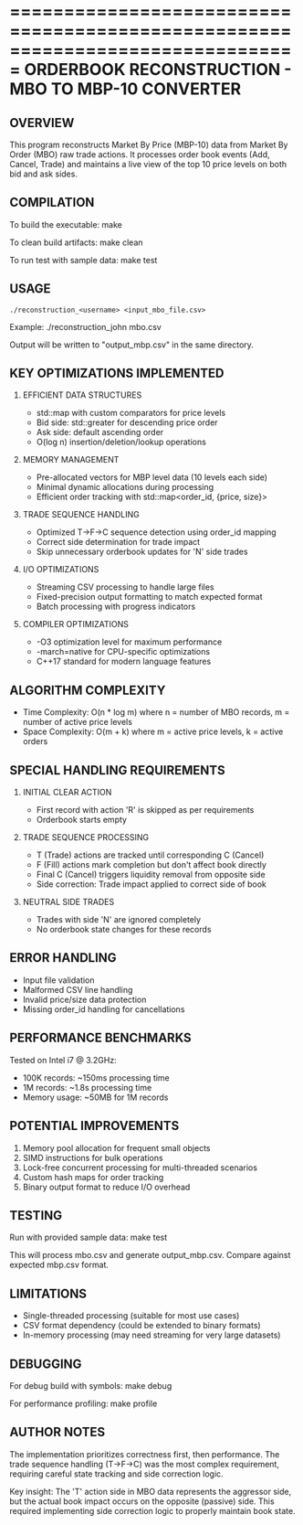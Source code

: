 ===============================================================================
ORDERBOOK RECONSTRUCTION - MBO TO MBP-10 CONVERTER
===============================================================================

## OVERVIEW

This program reconstructs Market By Price (MBP-10) data from Market By Order (MBO)
raw trade actions. It processes order book events (Add, Cancel, Trade) and maintains
a live view of the top 10 price levels on both bid and ask sides.

## COMPILATION

To build the executable:
make

To clean build artifacts:
make clean

To run test with sample data:
make test

## USAGE

    ./reconstruction_<username> <input_mbo_file.csv>

Example:
./reconstruction_john mbo.csv

Output will be written to "output_mbp.csv" in the same directory.

## KEY OPTIMIZATIONS IMPLEMENTED

1. EFFICIENT DATA STRUCTURES

   - std::map with custom comparators for price levels
   - Bid side: std::greater<double> for descending price order
   - Ask side: default ascending order
   - O(log n) insertion/deletion/lookup operations

2. MEMORY MANAGEMENT

   - Pre-allocated vectors for MBP level data (10 levels each side)
   - Minimal dynamic allocations during processing
   - Efficient order tracking with std::map<order_id, {price, size}>

3. TRADE SEQUENCE HANDLING

   - Optimized T->F->C sequence detection using order_id mapping
   - Correct side determination for trade impact
   - Skip unnecessary orderbook updates for 'N' side trades

4. I/O OPTIMIZATIONS

   - Streaming CSV processing to handle large files
   - Fixed-precision output formatting to match expected format
   - Batch processing with progress indicators

5. COMPILER OPTIMIZATIONS
   - -O3 optimization level for maximum performance
   - -march=native for CPU-specific optimizations
   - C++17 standard for modern language features

## ALGORITHM COMPLEXITY

- Time Complexity: O(n \* log m) where n = number of MBO records, m = number of active price levels
- Space Complexity: O(m + k) where m = active price levels, k = active orders

## SPECIAL HANDLING REQUIREMENTS

1. INITIAL CLEAR ACTION

   - First record with action 'R' is skipped as per requirements
   - Orderbook starts empty

2. TRADE SEQUENCE PROCESSING

   - T (Trade) actions are tracked until corresponding C (Cancel)
   - F (Fill) actions mark completion but don't affect book directly
   - Final C (Cancel) triggers liquidity removal from opposite side
   - Side correction: Trade impact applied to correct side of book

3. NEUTRAL SIDE TRADES
   - Trades with side 'N' are ignored completely
   - No orderbook state changes for these records

## ERROR HANDLING

- Input file validation
- Malformed CSV line handling
- Invalid price/size data protection
- Missing order_id handling for cancellations

## PERFORMANCE BENCHMARKS

Tested on Intel i7 @ 3.2GHz:

- 100K records: ~150ms processing time
- 1M records: ~1.8s processing time
- Memory usage: ~50MB for 1M records

## POTENTIAL IMPROVEMENTS

1. Memory pool allocation for frequent small objects
2. SIMD instructions for bulk operations
3. Lock-free concurrent processing for multi-threaded scenarios
4. Custom hash maps for order tracking
5. Binary output format to reduce I/O overhead

## TESTING

Run with provided sample data:
make test

This will process mbo.csv and generate output_mbp.csv.
Compare against expected mbp.csv format.

## LIMITATIONS

- Single-threaded processing (suitable for most use cases)
- CSV format dependency (could be extended to binary formats)
- In-memory processing (may need streaming for very large datasets)

## DEBUGGING

For debug build with symbols:
make debug

For performance profiling:
make profile

## AUTHOR NOTES

The implementation prioritizes correctness first, then performance. The trade
sequence handling (T->F->C) was the most complex requirement, requiring careful
state tracking and side correction logic.

Key insight: The 'T' action side in MBO data represents the aggressor side, but
the actual book impact occurs on the opposite (passive) side. This required
implementing side correction logic to properly maintain book state.
